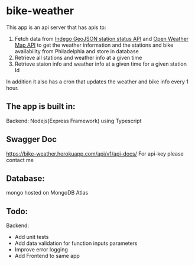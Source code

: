 # bike-weather
This app is an api server that has apis to:
1) Fetch data from [Indego GeoJSON station status API](https://www.rideindego.com/stations/json/) and [Open Weather Map API](https://openweathermap.org/current#name) to get the weather information and the stations and bike availability from Philadelphia and store in database
2) Retrieve all stations and weather info at a given time
3) Retrieve staion info and weather info at a given time for a given station Id

In addition it also has a cron that updates the weather and bike info every 1 hour.

##  The app is built in:
Backend: Nodejs(Express Framework) using Typescript

## Swagger Doc
https://bike-weather.herokuapp.com/api/v1/api-docs/
For api-key please contact me

## Database:
mongo hosted on MongoDB Atlas

## Todo: 
Backend: 
- Add unit tests
- Add data validation for function inputs parameters
- Improve error logging 
- Add Frontend to same app
